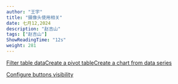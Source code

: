 ```yaml
---
author: "王宇"
title: "摄像头使用相关"
date: 七月12,2024
description: "赵吉山"
tags: ["赵吉山"]
ShowReadingTime: "12s"
weight: 281
---
```

[Filter table data](#)[Create a pivot table](#)[Create a chart from data series](#)

[Configure buttons visibility](/users/tfac-settings.action)